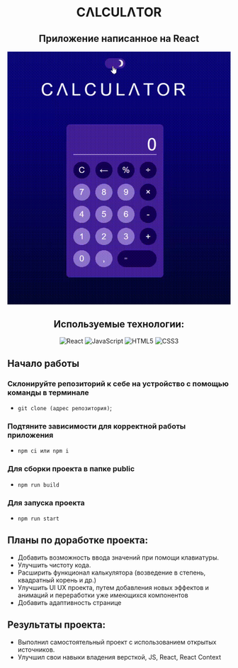 <h1 align='center'>CΛLCULΛTOR</h1>
<h2 align='center'>Приложение написанное на React</h2> 

<div align='center'>
  <img src='./src/images/calc.gif' alt='Промо' />
</div>

<div align='center'>

<h2>Используемые технологии:</h2>

![React](https://img.shields.io/badge/react-%2320232a.svg?style=for-the-badge&logo=react&logoColor=%2361DAFB)
![JavaScript](https://img.shields.io/badge/javascript-%23323330.svg?style=for-the-badge&logo=javascript&logoColor=%23F7DF1E)
![HTML5](https://img.shields.io/badge/html5-%23E34F26.svg?style=for-the-badge&logo=html5&logoColor=white)
![CSS3](https://img.shields.io/badge/css3-%231572B6.svg?style=for-the-badge&logo=css3&logoColor=white)
 
</div>

## Начало работы
### Склонируйте репозиторий к себе на устройство с помощью команды в терминале
* `git clone (адрес репозитория)`;
### Подтяните зависимости для корректной работы приложения
* `npm ci или npm i`
### Для сборки проекта в папке public 
* `npm run build`
### Для запуска проекта 
* `npm run start`

<h2>Планы по доработке проекта:</h2>
<ul>
  <li>Добавить возможность ввода значений при помощи клавиатуры.</li>
  <li>Улучшить чистоту кода.</li>
  <li>Расширить функционал калькулятора (возведение в степень, квадратный корень и др.)</li>
  <li>Улучшить UI UX проекта, путем добавления новых эффектов и анимаций и переработки уже имеющихся компонентов</li>
  <li>Добавить адаптивность странице</li>
</ul>

<h2>Результаты проекта:</h2>
<ul>
  <li>Выполнил самостоятельный проект с использованием открытых источников.</li>
  <li>Улучшил свои навыки владения версткой, JS, React, React Context</li>
</ul>
